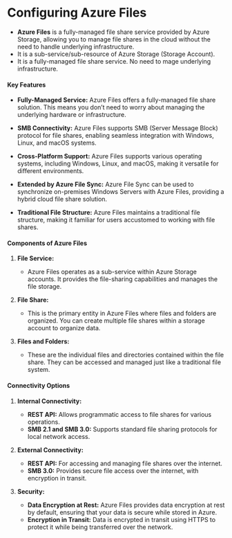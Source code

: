 # Configuring Azure Files

- **Azure Files** is a fully-managed file share service provided by Azure Storage, allowing you to manage file shares in the cloud without the need to handle underlying infrastructure.
- It is a sub-service/sub-resource of Azure Storage (Storage Account).
- It is a fully-managed file share service. No need to mage underlying infrastructure.

#### Key Features

- **Fully-Managed Service:** Azure Files offers a fully-managed file share solution. This means you don’t need to worry about managing the underlying hardware or infrastructure.
    
- **SMB Connectivity:** Azure Files supports SMB (Server Message Block) protocol for file shares, enabling seamless integration with Windows, Linux, and macOS systems.
    
- **Cross-Platform Support:** Azure Files supports various operating systems, including Windows, Linux, and macOS, making it versatile for different environments.
    
- **Extended by Azure File Sync:** Azure File Sync can be used to synchronize on-premises Windows Servers with Azure Files, providing a hybrid cloud file share solution.
    
- **Traditional File Structure:** Azure Files maintains a traditional file structure, making it familiar for users accustomed to working with file shares.

#### Components of Azure Files

1. **File Service:**
    - Azure Files operates as a sub-service within Azure Storage accounts. It provides the file-sharing capabilities and manages the file storage.

2. **File Share:**
    - This is the primary entity in Azure Files where files and folders are organized. You can create multiple file shares within a storage account to organize data.

3. **Files and Folders:**
    - These are the individual files and directories contained within the file share. They can be accessed and managed just like a traditional file system.

#### Connectivity Options

1. **Internal Connectivity:**
    - **REST API:** Allows programmatic access to file shares for various operations.
    - **SMB 2.1 and SMB 3.0:** Supports standard file sharing protocols for local network access.

2. **External Connectivity:**
    - **REST API:** For accessing and managing file shares over the internet.
    - **SMB 3.0:** Provides secure file access over the internet, with encryption in transit.

3. **Security:**
    - **Data Encryption at Rest:** Azure Files provides data encryption at rest by default, ensuring that your data is secure while stored in Azure.
    - **Encryption in Transit:** Data is encrypted in transit using HTTPS to protect it while being transferred over the network.